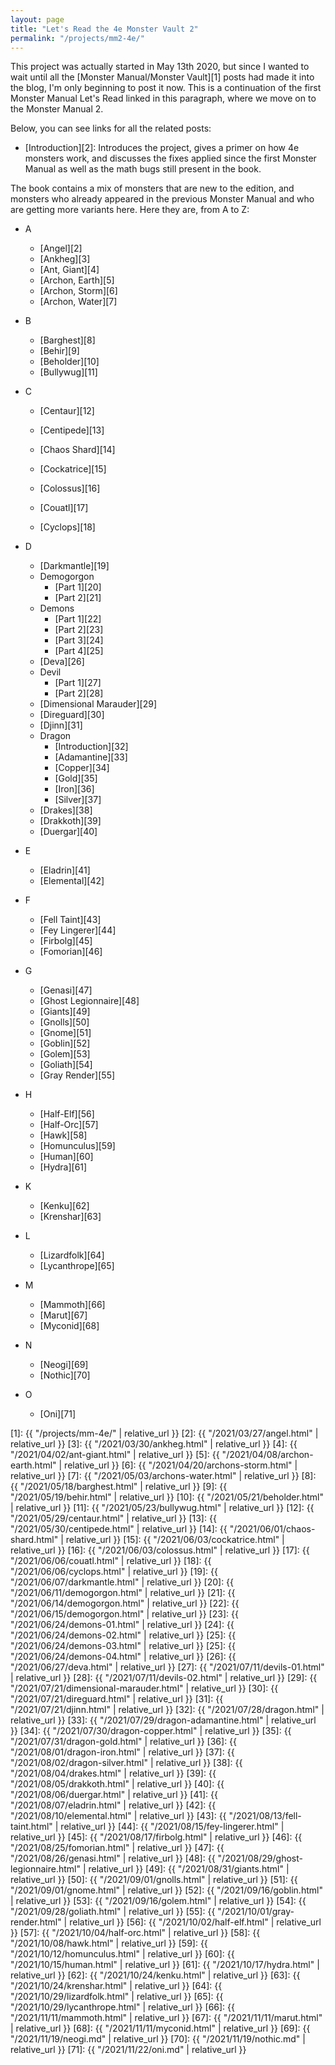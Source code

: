 ```yaml
---
layout: page
title: "Let's Read the 4e Monster Vault 2"
permalink: "/projects/mm2-4e/"
---
```


This project was actually started in May 13th 2020, but since I wanted to wait
until all the [Monster Manual/Monster Vault][1] posts had made it into the blog,
I'm only beginning to post it now. This is a continuation of the first Monster
Manual Let's Read linked in this paragraph, where we move on to the Monster
Manual 2.

Below, you can see links for all the related posts:

- [Introduction][2]: Introduces the project, gives a primer on how 4e monsters
  work, and discusses the fixes applied since the first Monster Manual as well
  as the math bugs still present in the book.


The book contains a mix of monsters that are new to the edition, and monsters
who already appeared in the previous Monster Manual and who are getting more
variants here. Here they are, from A to Z:

- A
  - [Angel][2]
  - [Ankheg][3]
  - [Ant, Giant][4]
  - [Archon, Earth][5]
  - [Archon, Storm][6]
  - [Archon, Water][7]
- B
  - [Barghest][8]
  - [Behir][9]
  - [Beholder][10]
  - [Bullywug][11]

- C
  - [Centaur][12]

  - [Centipede][13]
  - [Chaos Shard][14]
  - [Cockatrice][15]
  - [Colossus][16]
  - [Couatl][17]
  - [Cyclops][18]

- D
  - [Darkmantle][19]
  - Demogorgon
    - [Part 1][20]
    - [Part 2][21]
  - Demons
    - [Part 1][22]
    - [Part 2][23]
    - [Part 3][24]
    - [Part 4][25]
  - [Deva][26]
  - Devil
    - [Part 1][27]
    - [Part 2][28]
  - [Dimensional Marauder][29]
  - [Direguard][30]
  - [Djinn][31]
  - Dragon
    - [Introduction][32]
    - [Adamantine][33]
    - [Copper][34]
    - [Gold][35]
    - [Iron][36]
    - [Silver][37]
  - [Drakes][38]
  - [Drakkoth][39]
  - [Duergar][40]

- E
  - [Eladrin][41]
  - [Elemental][42]

- F
  - [Fell Taint][43]
  - [Fey Lingerer][44]
  - [Firbolg][45]
  - [Fomorian][46]

- G
  - [Genasi][47]
  - [Ghost Legionnaire][48]
  - [Giants][49]
  - [Gnolls][50]
  - [Gnome][51]
  - [Goblin][52]
  - [Golem][53]
  - [Goliath][54]
  - [Gray Render][55]

- H
  - [Half-Elf][56]
  - [Half-Orc][57]
  - [Hawk][58]
  - [Homunculus][59]
  - [Human][60]
  - [Hydra][61]

- K
  - [Kenku][62]
  - [Krenshar][63]

- L
  - [Lizardfolk][64]
  - [Lycanthrope][65]

- M
  - [Mammoth][66]
  - [Marut][67]
  - [Myconid][68]

- N
  - [Neogi][69]
  - [Nothic][70]

- O
  - [Oni][71]


[1]: {{ "/projects/mm-4e/" | relative_url }}
[2]: {{ "/2021/03/27/angel.html" | relative_url }}
[3]: {{ "/2021/03/30/ankheg.html" | relative_url }}
[4]: {{ "/2021/04/02/ant-giant.html" | relative_url }}
[5]: {{ "/2021/04/08/archon-earth.html" | relative_url }}
[6]: {{ "/2021/04/20/archons-storm.html" | relative_url }}
[7]: {{ "/2021/05/03/archons-water.html" | relative_url }}
[8]: {{ "/2021/05/18/barghest.html" | relative_url }}
[9]: {{ "/2021/05/19/behir.html" | relative_url }}
[10]: {{ "/2021/05/21/beholder.html" | relative_url }}
[11]: {{ "/2021/05/23/bullywug.html" | relative_url }}
[12]: {{ "/2021/05/29/centaur.html" | relative_url }}
[13]: {{ "/2021/05/30/centipede.html" | relative_url }}
[14]: {{ "/2021/06/01/chaos-shard.html" | relative_url }}
[15]: {{ "/2021/06/03/cockatrice.html" | relative_url }}
[16]: {{ "/2021/06/03/colossus.html" | relative_url }}
[17]: {{ "/2021/06/06/couatl.html" | relative_url }}
[18]: {{ "/2021/06/06/cyclops.html" | relative_url }}
[19]: {{ "/2021/06/07/darkmantle.html" | relative_url }}
[20]: {{ "/2021/06/11/demogorgon.html" | relative_url }}
[21]: {{ "/2021/06/14/demogorgon.html" | relative_url }}
[22]: {{ "/2021/06/15/demogorgon.html" | relative_url }}
[23]: {{ "/2021/06/24/demons-01.html" | relative_url }}
[24]: {{ "/2021/06/24/demons-02.html" | relative_url }}
[25]: {{ "/2021/06/24/demons-03.html" | relative_url }}
[25]: {{ "/2021/06/24/demons-04.html" | relative_url }}
[26]: {{ "/2021/06/27/deva.html" | relative_url }}
[27]: {{ "/2021/07/11/devils-01.html" | relative_url }}
[28]: {{ "/2021/07/11/devils-02.html" | relative_url }}
[29]: {{ "/2021/07/21/dimensional-marauder.html" | relative_url }}
[30]: {{ "/2021/07/21/direguard.html" | relative_url }}
[31]: {{ "/2021/07/21/djinn.html" | relative_url }}
[32]: {{ "/2021/07/28/dragon.html" | relative_url }}
[33]: {{ "/2021/07/29/dragon-adamantine.html" | relative_url }}
[34]: {{ "/2021/07/30/dragon-copper.html" | relative_url }}
[35]: {{ "/2021/07/31/dragon-gold.html" | relative_url }}
[36]: {{ "/2021/08/01/dragon-iron.html" | relative_url }}
[37]: {{ "/2021/08/02/dragon-silver.html" | relative_url }}
[38]: {{ "/2021/08/04/drakes.html" | relative_url }}
[39]: {{ "/2021/08/05/drakkoth.html" | relative_url }}
[40]: {{ "/2021/08/06/duergar.html" | relative_url }}
[41]: {{ "/2021/08/07/eladrin.html" | relative_url }}
[42]: {{ "/2021/08/10/elemental.html" | relative_url }}
[43]: {{ "/2021/08/13/fell-taint.html" | relative_url }}
[44]: {{ "/2021/08/15/fey-lingerer.html" | relative_url }}
[45]: {{ "/2021/08/17/firbolg.html" | relative_url }}
[46]: {{ "/2021/08/25/fomorian.html" | relative_url }}
[47]: {{ "/2021/08/26/genasi.html" | relative_url }}
[48]: {{ "/2021/08/29/ghost-legionnaire.html" | relative_url }}
[49]: {{ "/2021/08/31/giants.html" | relative_url }}
[50]: {{ "/2021/09/01/gnolls.html" | relative_url }}
[51]: {{ "/2021/09/01/gnome.html" | relative_url }}
[52]: {{ "/2021/09/16/goblin.html" | relative_url }}
[53]: {{ "/2021/09/16/golem.html" | relative_url }}
[54]: {{ "/2021/09/28/goliath.html" | relative_url }}
[55]: {{ "/2021/10/01/gray-render.html" | relative_url }}
[56]: {{ "/2021/10/02/half-elf.html" | relative_url }}
[57]: {{ "/2021/10/04/half-orc.html" | relative_url }}
[58]: {{ "/2021/10/08/hawk.html" | relative_url }}
[59]: {{ "/2021/10/12/homunculus.html" | relative_url }}
[60]: {{ "/2021/10/15/human.html" | relative_url }}
[61]: {{ "/2021/10/17/hydra.html" | relative_url }}
[62]: {{ "/2021/10/24/kenku.html" | relative_url }}
[63]: {{ "/2021/10/24/krenshar.html" | relative_url }}
[64]: {{ "/2021/10/29/lizardfolk.html" | relative_url }}
[65]: {{ "/2021/10/29/lycanthrope.html" | relative_url }}
[66]: {{ "/2021/11/11/mammoth.html" | relative_url }}
[67]: {{ "/2021/11/11/marut.html" | relative_url }}
[68]: {{ "/2021/11/11/myconid.html" | relative_url }}
[69]: {{ "/2021/11/19/neogi.md" | relative_url }}
[70]: {{ "/2021/11/19/nothic.md" | relative_url }}
[71]: {{ "/2021/11/22/oni.md" | relative_url }}
